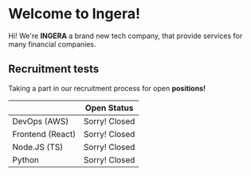 # Welcome to Ingera!

Hi! We're **INGERA** a brand new tech company, that provide services for many financial companies.


## Recruitment tests

Taking a part in our recruitment process for open **positions!**

|                                         |Open Status                         |
|----------------|-----------------------------|
|DevOps (AWS)			|Sorry! Closed            |
|Frontend (React)           |Sorry! Closed            |
|Node.JS (TS)        |Sorry! Closed			  |
|Python        |Sorry! Closed			  |
